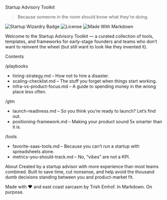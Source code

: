 

Startup Advisory Toolkit

> Because someone in the room should know what they're doing.

![Startup Wizardry Badge](https://img.shields.io/badge/Advisor-Level%20100-blueviolet?style=flat-square)
![License](https://img.shields.io/badge/license-none-lightgrey?style=flat-square)
![Made With Markdown](https://img.shields.io/badge/built%20with-Markdown-1f425f.svg?style=flat-square)

Welcome to the Startup Advisory Toolkit — a curated collection of tools, templates, and frameworks for early-stage founders and teams who don’t want to reinvent the wheel (but still want to look like they invented it).


Contents

/playbooks
- hiring-strategy.md – How not to hire a disaster.
- scaling-checklist.md – The stuff you forget when things start working.
- infra-vs-product-focus.md – A guide to spending money in the wrong place less often.

/gtm
- launch-readiness.md – So you think you’re ready to launch? Let’s find out.
- positioning-framework.md – Making your product sound 5x smarter than it is.

/tools
- favorite-saas-tools.md – Because you can’t run a startup with spreadsheets alone.
- metrics-you-should-track.md – No, “vibes” are not a KPI.

About
Created by a startup advisor with more experience than most teams combined. Built to save time, cut nonsense, and help avoid the thousand dumb decisions standing between you and product-market fit.


Made with ❤️ and east coast sarcasm by Trish Emhof. In Markdown. On purpose.

